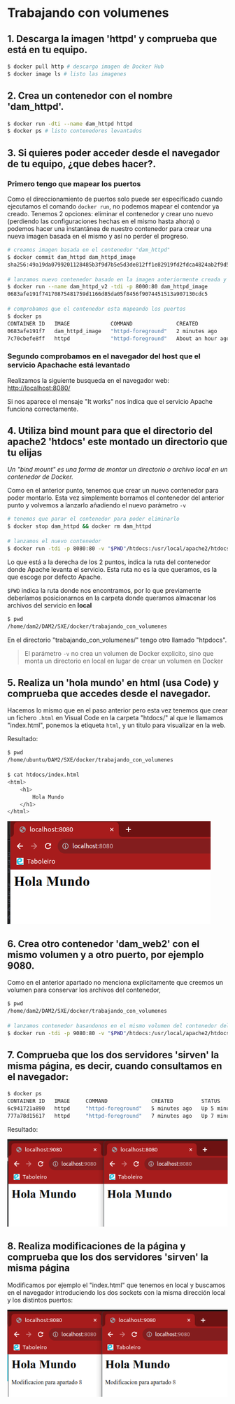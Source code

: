 # Trabajando con volumenes
## 1. Descarga la imagen 'httpd' y comprueba que está en tu equipo.
```bash
$ docker pull http # descargo imagen de Docker Hub
$ docker image ls # listo las imagenes
```
## 2. Crea un contenedor con el nombre 'dam_httpd'.
```bash
$ docker run -dti --name dam_httpd httpd 
$ docker ps # listo contenedores levantados
```

## 3. Si quieres poder acceder desde el navegador de tu equipo, ¿que debes hacer?.

### Primero tengo que mapear los puertos

Como el direccionamiento de puertos solo puede ser especificado cuando ejecutamos el comando `docker run`, no podemos mapear el contendor ya creado. Tenemos 2 opciones:  eliminar el contenedor y crear uno nuevo (perdiendo las configuraciones hechas en el mismo hasta ahora) o podemos hacer una instantánea de
nuestro contenedor para crear una nueva imagen basada en el mismo y así no perder el progreso.

```bash
# creamos imagen basada en el contenedor "dam_httpd"
$ docker commit dam_httpd dam_httpd_image
sha256:49a19da0799201128485b3f9d7b5e5d3de812ff1e82919fd2fdca4824ab2f9d5

# lanzamos nuevo contenedor basado en la imagen anteriormente creada y mapeando los puerto
$ docker run --name dam_httpd_v2 -tdi -p 8000:80 dam_httpd_image 
0683afe191f74170875481759d1166d85da05f8456f9074451513a907130cdc5

# comprobamos que el contenedor esta mapeando los puertos
$ docker ps
CONTAINER ID   IMAGE             COMMAND              CREATED             STATUS             PORTS                                   NAMES
0683afe191f7   dam_httpd_image   "httpd-foreground"   2 minutes ago       Up 2 minutes       0.0.0.0:8000->80/tcp, :::8000->80/tcp   dam_httpd_v2
7c70cbefe8ff   httpd             "httpd-foreground"   About an hour ago   Up About an hour   80/tcp                                  dam_httpd
```

### Segundo comprobamos en el navegador del host que el servicio Apachache está levantado 

Realizamos la siguiente busqueda en el navegador web:
[http://localhost:8080/](http://localhost:8080/)

Si nos aparece el mensaje "It works" nos indica que el servicio Apache funciona correctamente.

## 4. Utiliza bind mount para que el directorio del apache2 'htdocs' este montado un directorio que tu elijas

_Un "bind mount" es una forma de montar un directorio o archivo local en un contenedor de Docker._

Como en el anterior punto, tenemos que crear un nuevo contenedor para poder montarlo. Esta vez simplemente borramos el contenedor del anterior punto y volvemos a lanzarlo añadiendo el nuevo parámetro `-v`
```bash
# tenemos que parar el contenedor para poder eliminarlo
$ docker stop dam_httpd && docker rm dam_httpd

# lanzamos el nuevo contenedor
$ docker run -tdi -p 8080:80 -v "$PWD"/htdocs:/usr/local/apache2/htdocs/ --name dam_httpd httpd
```
Lo que está a la derecha de los 2 puntos, indica la ruta del contenedor donde Apache levanta el servicio. Esta ruta no es la que queramos, es la que escoge por defecto Apache.

`$PWD` indica la ruta donde nos encontramos, por lo que previamente deberíamos posicionarnos en la carpeta donde queramos almacenar los archivos del servicio en **local**
```bash
$ pwd
/home/dam2/DAM2/SXE/docker/trabajando_con_volumenes
```
En el directorio "trabajando_con_volumenes/" tengo otro llamado "htpdocs".

> El parámetro `-v` no crea un volumen de Docker explicito, sino que monta un directorio en local en lugar de crear un volumen en Docker

## 5. Realiza un 'hola mundo' en html (usa Code) y comprueba que accedes desde el navegador.

Hacemos lo mismo que en el paso anterior pero esta vez tenemos que crear un fichero `.html` en Visual Code en la carpeta "htdocs/" al que le llamamos "index.html", ponemos la etiqueta `html`, y un titulo para visualizar en la web.

Resultado:
```bash
$ pwd
/home/ubuntu/DAM2/SXE/docker/trabajando_con_volumenes

$ cat htdocs/index.html 
<html>
    <h1>
        Hola Mundo
    </h1>
</html>
```
![resultado apartado 5](imagenes/resultado_apartado5.png)

## 6. Crea otro contenedor 'dam_web2' con el mismo volumen y a otro puerto, por ejemplo 9080.
Como en el anterior apartado no menciona explícitamente que creemos un volumen para conservar los archivos del contenedor, 
```bash
$ pwd
/home/dam2/DAM2/SXE/docker/trabajando_con_volumenes

# lanzamos contenedor basandonos en el mismo volumen del contenedor del apartado anterior
$ docker run -tdi -p 9080:80 -v "$PWD"/htdocs:/usr/local/apache2/htdocs/ --name dam_web2 httpd
```

## 7. Comprueba que los dos servidores 'sirven' la misma página, es decir, cuando consultamos en el navegador:

```bash
$ docker ps
CONTAINER ID   IMAGE     COMMAND              CREATED         STATUS         PORTS                                   NAMES
6c941721a890   httpd     "httpd-foreground"   5 minutes ago   Up 5 minutes   0.0.0.0:9080->80/tcp, :::9080->80/tcp   dam_web2
777a78d15617   httpd     "httpd-foreground"   7 minutes ago   Up 7 minutes   0.0.0.0:8080->80/tcp, :::8080->80/tcp   dam_httpd
```

Resultado:

![resultado apartado 8](imagenes/resultado_apartado7.png)

## 8. Realiza modificaciones de la página y comprueba que los dos servidores 'sirven' la misma página

Modificamos por ejemplo el "index.html" que tenemos en local y buscamos en el navegador introduciendo los dos sockets con la misma dirección local y los distintos puertos:

![resultado apartado 9](imagenes/resultado_apartado8.png)
